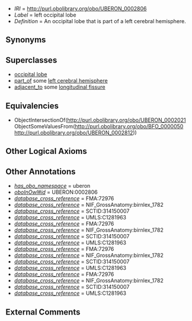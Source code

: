  * *IRI* = http://purl.obolibrary.org/obo/UBERON_0002806
 * *Label* = left occipital lobe
 * *Definition* = An occipital lobe that is part of a left cerebral hemisphere.

## Synonyms


## Superclasses

 * [occipital lobe](../../UBERON/21/UBERON_0002021.md)
 * [part_of](../../BFO/50/BFO_0000050.md) some [left cerebral hemisphere](../../UBERON/12/UBERON_0002812.md)
 * [adjacent_to](../../RO/20/RO_0002220.md) some [longitudinal fissure](../../UBERON/21/UBERON_0002921.md)

## Equivalencies

 * ObjectIntersectionOf(<http://purl.obolibrary.org/obo/UBERON_0002021> ObjectSomeValuesFrom(<http://purl.obolibrary.org/obo/BFO_0000050> <http://purl.obolibrary.org/obo/UBERON_0002812>))

## Other Logical Axioms


## Other Annotations

 * *[has_obo_namespace](../../ce/oboInOwl#hasOBONamespace.md)* = uberon
 * *[oboInOwl#id](../../id/oboInOwl#id.md)* = UBERON:0002806
 * *[database_cross_reference](../../ef/oboInOwl#hasDbXref.md)* = FMA:72976
 * *[database_cross_reference](../../ef/oboInOwl#hasDbXref.md)* = NIF_GrossAnatomy:birnlex_1782
 * *[database_cross_reference](../../ef/oboInOwl#hasDbXref.md)* = SCTID:314150007
 * *[database_cross_reference](../../ef/oboInOwl#hasDbXref.md)* = UMLS:C1281963
 * *[database_cross_reference](../../ef/oboInOwl#hasDbXref.md)* = FMA:72976
 * *[database_cross_reference](../../ef/oboInOwl#hasDbXref.md)* = NIF_GrossAnatomy:birnlex_1782
 * *[database_cross_reference](../../ef/oboInOwl#hasDbXref.md)* = SCTID:314150007
 * *[database_cross_reference](../../ef/oboInOwl#hasDbXref.md)* = UMLS:C1281963
 * *[database_cross_reference](../../ef/oboInOwl#hasDbXref.md)* = FMA:72976
 * *[database_cross_reference](../../ef/oboInOwl#hasDbXref.md)* = NIF_GrossAnatomy:birnlex_1782
 * *[database_cross_reference](../../ef/oboInOwl#hasDbXref.md)* = SCTID:314150007
 * *[database_cross_reference](../../ef/oboInOwl#hasDbXref.md)* = UMLS:C1281963
 * *[database_cross_reference](../../ef/oboInOwl#hasDbXref.md)* = FMA:72976
 * *[database_cross_reference](../../ef/oboInOwl#hasDbXref.md)* = NIF_GrossAnatomy:birnlex_1782
 * *[database_cross_reference](../../ef/oboInOwl#hasDbXref.md)* = SCTID:314150007
 * *[database_cross_reference](../../ef/oboInOwl#hasDbXref.md)* = UMLS:C1281963

## External Comments

